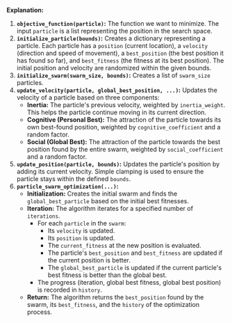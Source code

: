 **Explanation:**

1.  **`objective_function(particle)`:** The function we want to minimize. The input `particle` is a list representing the position in the search space.
2.  **`initialize_particle(bounds)`:** Creates a dictionary representing a particle. Each particle has a `position` (current location), a `velocity` (direction and speed of movement), a `best_position` (the best position it has found so far), and `best_fitness` (the fitness at its best position). The initial position and velocity are randomized within the given bounds.
3.  **`initialize_swarm(swarm_size, bounds)`:** Creates a list of `swarm_size` particles.
4.  **`update_velocity(particle, global_best_position, ...)`:** Updates the velocity of a particle based on three components:
    * **Inertia:** The particle's previous velocity, weighted by `inertia_weight`. This helps the particle continue moving in its current direction.
    * **Cognitive (Personal Best):** The attraction of the particle towards its own best-found position, weighted by `cognitive_coefficient` and a random factor.
    * **Social (Global Best):** The attraction of the particle towards the best position found by the entire swarm, weighted by `social_coefficient` and a random factor.
5.  **`update_position(particle, bounds)`:** Updates the particle's position by adding its current velocity. Simple clamping is used to ensure the particle stays within the defined `bounds`.
6.  **`particle_swarm_optimization(...)`:**
    * **Initialization:** Creates the initial swarm and finds the `global_best_particle` based on the initial best fitnesses.
    * **Iteration:** The algorithm iterates for a specified number of `iterations`.
        * For each `particle` in the `swarm`:
            * Its `velocity` is updated.
            * Its `position` is updated.
            * The `current_fitness` at the new position is evaluated.
            * The particle's `best_position` and `best_fitness` are updated if the current position is better.
            * The `global_best_particle` is updated if the current particle's best fitness is better than the global best.
        * The progress (iteration, global best fitness, global best position) is recorded in `history`.
    * **Return:** The algorithm returns the `best_position` found by the swarm, its `best_fitness`, and the `history` of the optimization process.